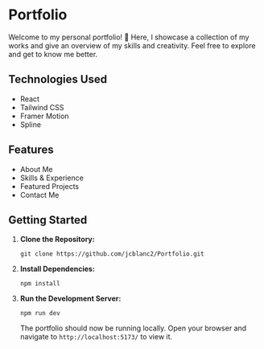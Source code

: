 # Portfolio

Welcome to my personal portfolio! 🚀 Here, I showcase a collection of my works and give an overview of my skills and creativity. Feel free to explore and get to know me better.

## Technologies Used

- React
- Tailwind CSS
- Framer Motion
- Spline

## Features

- About Me
- Skills & Experience
- Featured Projects
- Contact Me

## Getting Started

1. **Clone the Repository:**

   ```
   git clone https://github.com/jcblanc2/Portfolio.git
   ```

2. **Install Dependencies:**

   ```
   npm install
   ```

3. **Run the Development Server:**

   ```
   npm run dev
   ```

   The portfolio should now be running locally. Open your browser and navigate to `http://localhost:5173/` to view it.
